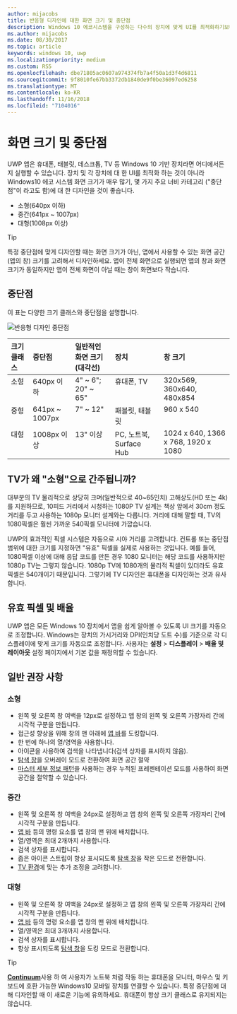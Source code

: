 ```yaml
---
author: mijacobs
title: 반응형 디자인에 대한 화면 크기 및 중단점
description: Windows 10 에코시스템을 구성하는 다수의 장치에 맞게 UI를 최적화하기보다는 중단점이라고 불리는 몇 가지 주요 너비 카테고리에 맞게 설계하는 더욱 좋다고 권장하였습니다.
ms.author: mijacobs
ms.date: 08/30/2017
ms.topic: article
keywords: windows 10, uwp
ms.localizationpriority: medium
ms.custom: RS5
ms.openlocfilehash: dbe71805ac0607a974374fb7a4f50a1d3f4d6811
ms.sourcegitcommit: 9f8010fe67bb3372db1840de9f0be36097ed6258
ms.translationtype: MT
ms.contentlocale: ko-KR
ms.lasthandoff: 11/16/2018
ms.locfileid: "7104016"
---
```

#  <a name="screen-sizes-and-breakpoints"></a>화면 크기 및 중단점

UWP 앱은 휴대폰, 태블릿, 데스크톱, TV 등 Windows 10 기반 장치라면 어디에서든지 실행할 수 있습니다. 장치 및 각 장치에 대 한 UI를 최적화 하는 것이 아니라 Windows10 에코 시스템 화면 크기가 매우 많기, 몇 가지 주요 너비 카테고리 ("중단점"이 라고도 함)에 대 한 디자인을 것이 좋습니다. 
- 소형(640px 이하)
- 중간(641px ~ 1007px)
- 대형(1008px 이상)

> [!TIP]
> 특정 중단점에 맞게 디자인할 때는 화면 크기가 아닌, 앱에서 사용할 수 있는 화면 공간(앱의 창) 크기를 고려해서 디자인하세요. 앱이 전체 화면으로 실행되면 앱의 창과 화면 크기가 동일하지만 앱이 전체 화면이 아닐 때는 창이 화면보다 작습니다.

## <a name="breakpoints"></a>중단점
이 표는 다양한 크기 클래스와 중단점을 설명합니다.

![반응형 디자인 중단점](images/breakpoints/size-classes.svg)

<table>
<thead>
<tr class="header">
<th align="left">크기 클래스</th>
<th align="left">중단점</th>
<th align="left">일반적인 화면 크기(대각선)</th>
<th align="left">장치</th>
<th align="left">창 크기</th>
</tr>
</thead>
<tbody>
<tr class="even">
<td style="vertical-align:top;">소형</td>
<td style="vertical-align:top;">640px 이하</td>
<td style="vertical-align:top;">4&quot; ~ 6&quot;; 20&quot; ~ 65&quot;</td>
<td style="vertical-align:top;">휴대폰, TV</td>
<td style="vertical-align:top;">320x569, 360x640, 480x854</td>
</tr>
<tr class="odd">
<td style="vertical-align:top;">중형</td>
<td style="vertical-align:top;">641px ~ 1007px</td>
<td style="vertical-align:top;">7&quot; ~ 12&quot;</td>
<td style="vertical-align:top;">패블릿, 태블릿</td>
<td style="vertical-align:top;">960 x 540</td>
</tr>
<tr class="even">
<td style="vertical-align:top;">대형</td>
<td style="vertical-align:top;">1008px 이상</td>
<td style="vertical-align:top;">13&quot; 이상</td>
<td style="vertical-align:top;">PC, 노트북, Surface Hub</td>
<td style="vertical-align:top;">1024 x 640, 1366 x 768, 1920 x 1080</td>
</tr>
</tbody>
</table>

## <a name="why-are-tvs-considered-small"></a>TV가 왜 "소형"으로 간주됩니까? 

대부분의 TV 물리적으로 상당히 크며(일반적으로 40~65인치) 고해상도(HD 또는 4k)를 지원하므로, 10피드 거리에서 시청하는 1080P TV 설계는 책상 앞에서 30cm 정도 거리를 두고 사용하는 1080p 모니터 설계와는 다릅니다. 거리에 대해 말할 때, TV의 1080픽셀은 훨씬 가까운 540픽셀 모니터에 가깝습니다.

UWP의 효과적인 픽셀 시스템은 자동으로 시야 거리를 고려합니다. 컨트롤 또는 중단점 범위에 대한 크기를 지정하면 "유효" 픽셀을 실제로 사용하는 것입니다. 예를 들어, 1080픽셀 이상에 대해 응답 코드를 만든 경우 1080 모니터는 해당 코드를 사용하지만 1080p TV는 그렇지 않습니다. 1080p TV에 1080개의 물리적 픽셀이 있더라도 유효 픽셀은 540개이기 때문입니다. 그렇기에 TV 디자인은 휴대폰을 디자인하는 것과 유사합니다.

## <a name="effective-pixels-and-scale-factor"></a>유효 픽셀 및 배율

UWP 앱은 모든 Windows 10 장치에서 앱을 쉽게 알아볼 수 있도록 UI 크기를 자동으로 조정합니다. Windows는 장치의 가시거리와 DPI(인치당 도트 수)를 기준으로 각 디스플레이에 맞게 크기를 자동으로 조정합니다. 사용자는 **설정** > **디스플레이** > **배율 및 레이아웃** 설정 페이지에서 기본 값을 재정의할 수 있습니다. 


## <a name="general-recommendations"></a>일반 권장 사항

### <a name="small"></a>소형
- 왼쪽 및 오른쪽 창 여백을 12px로 설정하고 앱 창의 왼쪽 및 오른쪽 가장자리 간에 시각적 구분을 만듭니다.
- 접근성 향상을 위해 창의 맨 아래에 [앱 바](../controls-and-patterns/app-bars.md)를 도킹합니다.
- 한 번에 하나의 열/영역을 사용합니다.
- 아이콘을 사용하여 검색을 나타냅니다(검색 상자를 표시하지 않음).
- [탐색 창](../controls-and-patterns/navigationview.md)을 오버레이 모드로 전환하여 화면 공간 절약
- [마스터 세부 정보 패턴](../controls-and-patterns/master-details.md)을 사용하는 경우 누적된 프레젠테이션 모드를 사용하여 화면 공간을 절약할 수 있습니다.

### <a name="medium"></a>중간
- 왼쪽 및 오른쪽 창 여백을 24px로 설정하고 앱 창의 왼쪽 및 오른쪽 가장자리 간에 시각적 구분을 만듭니다.
- [앱 바](../controls-and-patterns/app-bars.md) 등의 명령 요소를 앱 창의 맨 위에 배치합니다.
- 열/영역은 최대 2개까지 사용합니다.
- 검색 상자를 표시합니다.
- 좁은 아이콘 스트립이 항상 표시되도록 [탐색 창](../controls-and-patterns/navigationview.md)을 작은 모드로 전환합니다.
- [TV 환경](http://go.microsoft.com/fwlink/?LinkId=760736)에 맞는 추가 조정을 고려합니다.

### <a name="large"></a>대형
- 왼쪽 및 오른쪽 창 여백을 24px로 설정하고 앱 창의 왼쪽 및 오른쪽 가장자리 간에 시각적 구분을 만듭니다.
- [앱 바](../controls-and-patterns/app-bars.md) 등의 명령 요소를 앱 창의 맨 위에 배치합니다.
- 열/영역은 최대 3개까지 사용합니다.
- 검색 상자를 표시합니다.
- 항상 표시되도록 [탐색 창](../controls-and-patterns/navigationview.md)을 도킹 모드로 전환합니다.

>[!TIP] 
> [**Continuum**](http://go.microsoft.com/fwlink/p/?LinkID=699431)사용 하 여 사용자가 노트북 처럼 작동 하는 휴대폰을 모니터, 마우스 및 키보드에 호환 가능한 Windows10 모바일 장치를 연결할 수 있습니다. 특정 중단점에 대해 디자인할 때 이 새로운 기능에 유의하세요. 휴대폰이 항상 크기 클래스로 유지되지는 않습니다.


